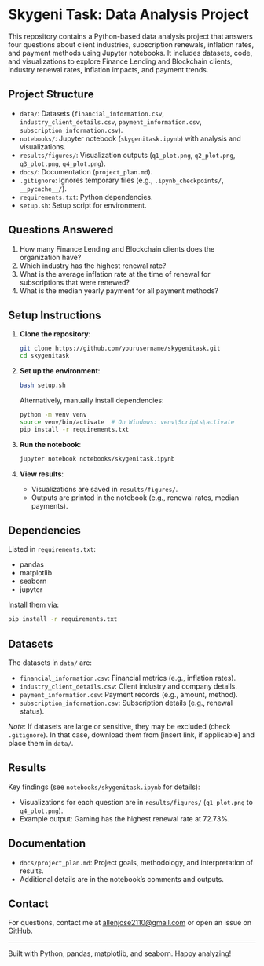 # Skygeni Task: Data Analysis Project

This repository contains a Python-based data analysis project that answers four questions about client industries, subscription renewals, inflation rates, and payment methods using Jupyter notebooks. It includes datasets, code, and visualizations to explore Finance Lending and Blockchain clients, industry renewal rates, inflation impacts, and payment trends.

## Project Structure

- `data/`: Datasets (`financial_information.csv`, `industry_client_details.csv`, `payment_information.csv`, `subscription_information.csv`).
- `notebooks/`: Jupyter notebook (`skygenitask.ipynb`) with analysis and visualizations.
- `results/figures/`: Visualization outputs (`q1_plot.png`, `q2_plot.png`, `q3_plot.png`, `q4_plot.png`).
- `docs/`: Documentation (`project_plan.md`).
- `.gitignore`: Ignores temporary files (e.g., `.ipynb_checkpoints/`, `__pycache__/`).
- `requirements.txt`: Python dependencies.
- `setup.sh`: Setup script for environment.


## Questions Answered

1. How many Finance Lending and Blockchain clients does the organization have?
2. Which industry has the highest renewal rate?
3. What is the average inflation rate at the time of renewal for subscriptions that were renewed?
4. What is the median yearly payment for all payment methods?

## Setup Instructions

1. **Clone the repository**:

   ```bash
   git clone https://github.com/yourusername/skygenitask.git
   cd skygenitask
   ```

2. **Set up the environment**:

   ```bash
   bash setup.sh
   ```

   Alternatively, manually install dependencies:

   ```bash
   python -m venv venv
   source venv/bin/activate  # On Windows: venv\Scripts\activate
   pip install -r requirements.txt
   ```

3. **Run the notebook**:

   ```bash
   jupyter notebook notebooks/skygenitask.ipynb
   ```

4. **View results**:

   - Visualizations are saved in `results/figures/`.
   - Outputs are printed in the notebook (e.g., renewal rates, median payments).

## Dependencies

Listed in `requirements.txt`:

- pandas
- matplotlib
- seaborn
- jupyter

Install them via:

```bash
pip install -r requirements.txt
```

## Datasets

The datasets in `data/` are:

- `financial_information.csv`: Financial metrics (e.g., inflation rates).
- `industry_client_details.csv`: Client industry and company details.
- `payment_information.csv`: Payment records (e.g., amount, method).
- `subscription_information.csv`: Subscription details (e.g., renewal status).

*Note*: If datasets are large or sensitive, they may be excluded (check `.gitignore`). In that case, download them from \[insert link, if applicable\] and place them in `data/`.

## Results

Key findings (see `notebooks/skygenitask.ipynb` for details):

- Visualizations for each question are in `results/figures/` (`q1_plot.png` to `q4_plot.png`).
- Example output: Gaming has the highest renewal rate at 72.73%.

## Documentation

- `docs/project_plan.md`: Project goals, methodology, and interpretation of results.
- Additional details are in the notebook’s comments and outputs.

## Contact

For questions, contact me at allenjose2110@gmail.com or open an issue on GitHub.

---

Built with Python, pandas, matplotlib, and seaborn. Happy analyzing!
